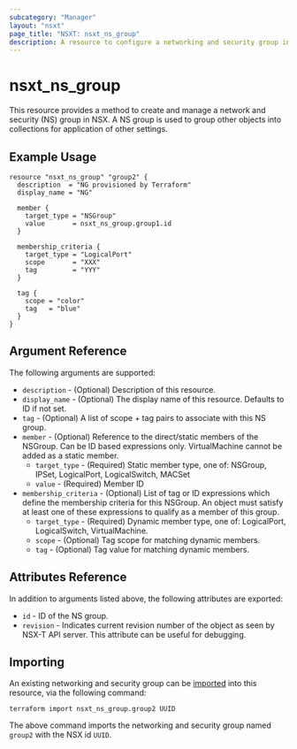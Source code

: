 ```yaml
---
subcategory: "Manager"
layout: "nsxt"
page_title: "NSXT: nsxt_ns_group"
description: A resource to configure a networking and security group in NSX.
---
```


# nsxt_ns_group

This resource provides a method to create and manage a network and security (NS) group in NSX. A NS group is used to group other objects into collections for application of other settings.

## Example Usage

```hcl
resource "nsxt_ns_group" "group2" {
  description  = "NG provisioned by Terraform"
  display_name = "NG"

  member {
    target_type = "NSGroup"
    value       = nsxt_ns_group.group1.id
  }

  membership_criteria {
    target_type = "LogicalPort"
    scope       = "XXX"
    tag         = "YYY"
  }

  tag {
    scope = "color"
    tag   = "blue"
  }
}
```

## Argument Reference

The following arguments are supported:

* `description` - (Optional) Description of this resource.
* `display_name` - (Optional) The display name of this resource. Defaults to ID if not set.
* `tag` - (Optional) A list of scope + tag pairs to associate with this NS group.
* `member` - (Optional) Reference to the direct/static members of the NSGroup. Can be ID based expressions only. VirtualMachine cannot be added as a static member.
  * `target_type` - (Required) Static member type, one of: NSGroup, IPSet, LogicalPort, LogicalSwitch, MACSet
  * `value` - (Required) Member ID
* `membership_criteria` - (Optional) List of tag or ID expressions which define the membership criteria for this NSGroup. An object must satisfy at least one of these expressions to qualify as a member of this group.
  * `target_type` - (Required) Dynamic member type, one of: LogicalPort, LogicalSwitch, VirtualMachine.
  * `scope` - (Optional) Tag scope for matching dynamic members.
  * `tag` - (Optional) Tag value for matching dynamic members.

## Attributes Reference

In addition to arguments listed above, the following attributes are exported:

* `id` - ID of the NS group.
* `revision` - Indicates current revision number of the object as seen by NSX-T API server. This attribute can be useful for debugging.

## Importing

An existing networking and security group can be [imported][docs-import] into this resource, via the following command:

[docs-import]: https://www.terraform.io/cli/import

```
terraform import nsxt_ns_group.group2 UUID
```

The above command imports the networking and security group named `group2` with the NSX id `UUID`.
